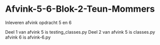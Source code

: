 # Afvink-5-6-Blok-2-Teun-Mommers
Inleveren afvink opdracht 5 en  6

Deel 1 van afvink 5 is testing_classes.py
Deel 2 van afvink 5 is classes.py
afvink 6 is afvink-6.py